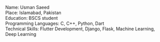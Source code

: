 Name: Usman Saeed <br>
Place: Islamabad, Pakistan <br>
Education: BSCS student <br>
Programming Languages: C, C++, Python, Dart  <br>
Technical Skills: Flutter Development, Django, Flask, Machine Learning, Deep Learning <br>

